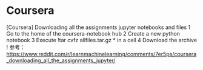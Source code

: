 # Coursera

[Coursera] Downloading all the assignments jupyter notebooks and files 
1 Go to the home of the coursera-notebook hub
2 Create a new python notebook
3 Execute !tar cvfz allfiles.tar.gz * in a cell
4 Download the archive !
参考：https://www.reddit.com/r/learnmachinelearning/comments/7er5ps/coursera_downloading_all_the_assignments_jupyter/
